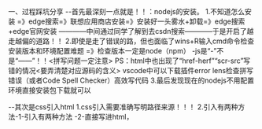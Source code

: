 一、过程踩坑分享
   --首先最深刻一点就是！！：nodejs的安装。
    1.不知道怎么安装
      =》edge搜索=》联想应用商店安装=》安装好一头雾水+卸载=》edge搜索+edge官网安装
      ————中间通过同学了解到去csdn搜索————于是开启了越走越偏的道路！！
    2.即使是走了错误的路，但也面临了wins+R输入cmd命令检查安装版本和环境配置难题
      =》检查版本一定是node（npm） -js是“-”不是“——”！！<拼写问题一定注意>
      PS：html中也出现了“href-herf”“scr-src”写错的情况<要弄清楚对应源码的含义>
          vscode中可以下载插件error lens检查拼写错误（或者Code Spell Checker）高效写代码
    3.最后发现现在的nodejs不用配置环境直接安装包下载就可以

   --其次是css引入html
    1.css引入需要准确写明路径来源！！！
    2.引入有两种方法-1-<link>引入有两种方法
                   -2-直接写进html，<style><body>的引入要对应好
                   -3-代码按先后顺序来

   --然后是检查源代码
    1.在浏览页点击F12或者右击点击“检查”。之后用访客身份检查网络，看对应代码有无报错
    2.很重要的就是F12的作用（新学到的）
  
   --vscode中安装插件真的很好用，即时看到代码改动网页的变化。
  
   --文件类型只取决于打开方式和解析程序！！（跟后缀无关）
  
二、主题？承认不足
   --js代码是跟着学长的js一行一行敲的，学艺不精，写不出来，还有一位学长建议我先读懂js，我想了许久学长的意思是让我给js打注释，于是我就打注释啦。
  
三、项目的启动与说明
   --1--鼠标移动到>Hard work,self-motivation,and self-discipline are what should be done at this age.时文字会变色，样式改变。
   --2--在输入框里输入项目按回车可以列清单
   --3--每个清单后的右下方椭方形灰色按钮点击可以删除清单
   --4--每个项目前方框点击会改变任务状态：进行中=》已完成
   --5--只要有项目完成就会出现“clean-completed”，点击该按钮也可以删除
   --6--点击“标记完成所有任务”按钮可以改变所有任务状态到“已完成”
   --7--页面下方“所有任务-进行中-已完成”点击都可查看对应状态任务
   --8--页面最下方链接124可以进入对应博主主页，3仅是装饰作用

四、项目中收获和成长
   --1--很开心因为杭电助手二面小任务我可以把大学生活过得很充实！每天早出晚归去图书馆就为了这一个目标——前端开发网页。可能因为真的喜欢，感兴趣，所以即使很忙焦头烂额，也没没想过放弃，就想         着不管做出什么网页，都是进步了。
   --2--很开心我学会了有效提问，了解了许多网站，eg.CSDN，菜鸟，GitHub。还有“梯子嘿嘿-以前都不知道”。
   --3--认识到了学习的妙处，敢问问题，不要羞于开口，学会感恩！！学会感谢真的很积极回答问题的学长。
   --4--教训--要敢问问题呀，一个人闷头干真的效率低,问学姐学长几分钟就能得解决，一个人摸索一两天，但还是很有意义的，至少思考的过程不会忘，这个过程一定是有益的。
        虽然问前辈效率很高，但不能自己一点都不思考。
  
五、决心：来杭电是想学计算机，可是我要学计算机的时候很多朋友劝退，说根本学不懂，我曾经也犹豫过。
      但是现在经过这一段时间做杭助二面任务，虽然对我这样一个进入大学前0编程基础/开学后有部分基础（嘿嘿）的人来说有难度。但是现在看来，不是从没想过放弃嘛，不是可以为了它每天早出晚归，不在       寝室当躺尸嘛，而且居然真的不累（我也不知道是不是有魔法了）。

FINALLY 致谢二面群中的学长学姐们以及深夜被我打扰的“前端-Marlene"xuezhang!
